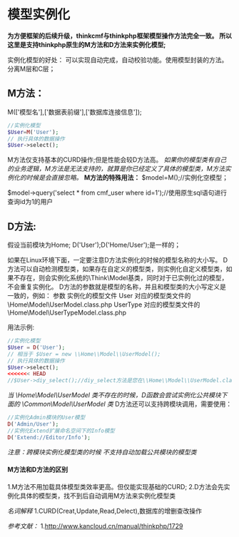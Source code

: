 # 模型实例化

**为方便框架的后续升级，thinkcmf与thinkphp框架模型操作方法完全一致。
所以这里是支持thinkphp原生的M方法和D方法来实例化模型;**

实例化模型的好处：
可以实现自动完成，自动校验功能。使用模型封装的方法。分离M层和C层；

## M方法：
M(['模型名'],['数据表前缀'],['数据库连接信息']);
```php
//实例化模型
$User=M('User');
// 执行具体的数据操作
$User->select();
```
M方法仅支持基本的CURD操作;但是性能会较D方法高。
*如果你的模型类有自己的业务逻辑，M方法是无法支持的，就算是你已经定义了具体的模型类，M方法实例化的时候是会直接忽略。*
**M方法的特殊用法：**
$model=M();//实例化空模型；

$model->query('select * from cmf_user where id=1');//使用原生sql语句进行查询id为1的用户

## D方法:
假设当前模块为Home;
D('User');D('Home/User');是一样的；

如果在Linux环境下面，一定要注意D方法实例化的时候的模型名称的大小写。
D方法可以自动检测模型类，如果存在自定义的模型类，则实例化自定义模型类，如果不存在，则会实例化系统的\\Think\\Model基类，同时对于已实例化过的模型，不会重复实例化。
D方法的参数就是模型的名称，并且和模型类的大小写定义是一致的，例如：
参数	实例化的模型文件
User	对应的模型类文件的 \Home\\Model\\UserModel.class.php
UserType	对应的模型类文件的 \\Home\\Model\\UserTypeModel.class.php

用法示例:
```php
//实例化模型
$User = D('User');
// 相当于 $User = new \\Home\\Model\\UserModel();
// 执行具体的数据操作
$User->select();
<<<<<<< HEAD
//$User->diy_select();//diy_select方法是您在\\Home\\Model\\UserModel.class.php中自定义的方法。
```
*当 \\Home\\Model\\UserModel 类不存在的时候，D函数会尝试实例化公共模块下面的 \\Common\\Model\\UserModel 类*
D方法还可以支持跨模块调用，需要使用：
```php
//实例化Admin模块的User模型
D('Admin/User');
//实例化Extend扩展命名空间下的Info模型
D('Extend://Editor/Info');
```
*注意：跨模块实例化模型类的时候 不支持自动加载公共模块的模型类*
#### M方法和D方法的区别
1.M方法不用加载具体模型类效率更高。但仅能实现基础的CURD;
2.D方法会先实例化具体的模型类，找不到后自动调用M方法来实例化模型类


*名词解释*
1.CURD(Creat,Update,Read,Delect),数据库的增删查改操作

*参考文献：*
1.http://www.kancloud.cn/manual/thinkphp/1729
